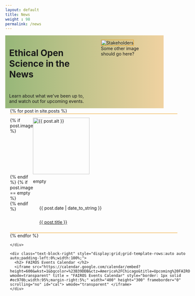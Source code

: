 ```yaml
---
layout: default
title: News
weight : 98
permalink: /news
---
```

<style>
#cal {
  position: relative;
  z-index: 0;
  }
h1#heading-left {
  font-size:40px;
  }
  
#posts-calendar {
  grid-template-columns:66.666% 33.3333%;
  }
@media print,screen and (max-width:620px) {
  #cal {
    width:200px;
  }
  #heading-left {
   padding-top:0px;
   padding-bottom:0px;
   align-content:space-between;
  }
  h1#heading-left {
   font-size:33px;
  }
  #posts-calendar {
  grid-template-columns:repeat(auto-fit, minmax(200px, 1fr));}
 }
</style>


<div class="text-block-right" style="display:grid;grid-template-columns:repeat(auto-fit, minmax(200px, 1fr));background-image:linear-gradient(to left, #f0d2a1, #97b779);padding:0;margin-right:0;width:100%;" id="headingblock">
   <div class="text-block-right" style="display:grid;grid-template-rows:auto auto;background-color:transparent;padding-left:5%;align-content:center;width:95%;" id="heading-left">
      <h1 style="align-self:start;">Ethical Open Science in the News</h1>
      <p style="align-self:start;padding-top:10px;" id="describe">Learn about what we've been up to, and watch out for upcoming events.</p>
    </div>
    <div class="text-block-right" style="background-color:transparent;padding-left:0;float:right;justify-self:end;max-width:460px; margin-right:5%; margin-left: 5%; width: 90%;" id="heading-image">
      <figure id="stakes">
        <img src="./images/team.jpg" alt="Stakeholders" style="width=100%;border: 1px solid #ec970b;">
        <figcaption>Some other image should go here?</figcaption>
      </figure>
    </div>
  </div>

<div class="text-block-right" style="display:grid;padding-left:3%;width:97%;" id="posts-calendar">
    <div class="text-block-right" style="display:grid;grid-template-rows:auto auto;padding-left:0%;width:100%;align-content:start;">
      {% for post in site.posts %}
      <div class="text-block-right" style="display:grid; grid-template-columns: auto auto; justify-content: start; border-top: 1px solid #ec970b;border-bottom: 1px solid #ec970b;margin-right:2%;width:93%;padding-top:2%;padding-bottom:2%;">
          {% if post.image %} 
            <img src={{ post.image }} width="180vw" alt="{{ post.alt }}" style="max-width:500px;">
          {% endif %}
          {% if post.image == empty %}
            <div style="width:180vw;max-width:500px;">
              <p>empty</p>
            </div>
          {% endif %}
        <div style="display:grid;grid-template-rows: auto auto;padding-left:20px;align-content:start;">
        <p style="font-size:14px;">{{ post.date | date_to_string }}</p>
        <p><a href="{{ post.url | relative_url }}">{{ post.title }}</a></p>
         </div>
      </div>
{% endfor %}
      
    </div>

    <div class="text-block-right" style="display:grid;grid-template-rows:auto auto auto;padding-left:0%;width:100%;">
      <h2> FAIROS Events Calendar </h2>
      <iframe src="https://calendar.google.com/calendar/embed?height=600&wkst=1&bgcolor=%23B39DDB&ctz=America%2FChicago&title=Upcoming%20FAIROS%20Events&src=Y2U1NzRhZTM5Y2JhOTMyNDIyZDAzNjA1MzFlZDE1OGI0ZmQ4MjdiMDY1YmE3Yjk1YjMxNTk1MWVjYTYwNDVlOEBncm91cC5jYWxlbmRhci5nb29nbGUuY29t&color=%238E24AA?wmode=transparent" title = "FAIROS Events Calendar" style="border: 1px solid #ec970b;width:95%;margin-right:5%;" width="400" height="300" frameborder="0" scrolling="no" id="cal"> wmode="transparent" </iframe>
    </div>
</div>
